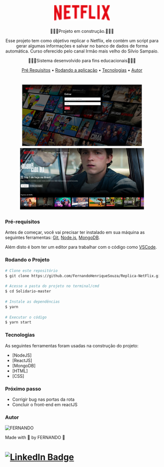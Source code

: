 <h1 align ="center">
<img src="./github/Logo.png" height="50" />
</h1>
<p align="center">🚨🚧👷Projeto em construção.👷🚧🚨 </p>
<p align="center">Esse projeto tem como objetivo replicar o Netflix, ele contém um script para gerar algumas informações e salvar no banco de dados de forma automática. Curso oferecido pelo canal Irmão mais velho do Silvio Sampaio.</p>
<p align="center">🚨🚨🚨Sistema desenvolvido para fins educacionais🚨🚨🚨</p>


<p align="center">
 <a href="#pré-requisitos">Pré Requisitos</a> •
 <a href="#rodando-o-mobile">Rodando a aplicação</a> •
 <a href="#tecnologias">Tecnologias</a> •
 <a href="#autor">Autor</a>
</p>

<h1 align="center">
  <img alt="WeatherApp" title="Home" src="./github/img1.jpg" height="200" widfh="200"/>
  <img alt="WeatherApp" title="Eventos" src="./github/img2.jpg" height="200" widfh="200" />
</h1>

### Pré-requisitos

Antes de começar, você vai precisar ter instalado em sua máquina as seguintes ferramentas:
[Git](https://git-scm.com), [Node.js](https://nodejs.org/en/), [MongoDB](https://www.mongodb.com/try/download/community).

Além disto é bom ter um editor para trabalhar com o código como [VSCode](https://code.visualstudio.com/).

### Rodando o Projeto

```bash
# Clone este repositório
$ git clone https://github.com/FernandoHenriqueSouza/Replica-NetFlix.git

# Acesse a pasta do projeto no terminal/cmd
$ cd Solidario-master

# Instale as dependências
$ yarn

# Executar o código
$ yarn start
```
### Tecnologias

As seguintes ferramentas foram usadas na construção do projeto:

- [NodeJS]
- [ReactJS]
- [MongoDB]
- [HTML]
- [CSS]

### Próximo passo
* Corrigir bug nas portas da rota 
* Concluir o front-end em reactJS


### Autor

<img alt="FERNANDO" title="FERNANDO" src="https://avatars.githubusercontent.com/u/32759004?v=4" height="100" width="100" />

Made with 💜 by FERNANDO 👋

[![LinkedIn Badge](https://img.shields.io/badge/-FERNANDO-blue?style=flat-square&logo=Linkedin&logoColor=white&link=https://www.linkedin.com/in/fernando-henrique-de-souza-180552155)](https://www.linkedin.com/in/fernando-henrique-de-souza-180552155/)
=======

